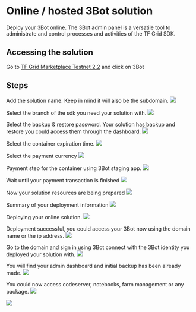 # Online / hosted 3Bot solution

Deploy your 3Bot online. The 3Bot admin panel is a versatile tool to administrate and control processes and activities of the TF Grid SDK.

## Accessing the solution

Go to [TF Grid Marketplace Testnet 2.2](https://marketplace-testnet.grid.tf) and click on 3Bot

## Steps

Add the solution name.
Keep in mind it will also be the subdomain.
![](./img/threebot_1.png)

Select the branch of the sdk you need your solution with.
![](./img/threebot_2.png)

Select the backup & restore password.
Your solution has backup and restore you could access them through the dashboard.
![](./img/threebot_3.png)

Select the container expiration time.
![](./img/threebot_4.png)

Select the payment currency
![](./img/threebot_5.png)

Payment step for the container using 3Bot staging app.
![](./img/threebot_6.png)

Wait until your payment transaction is finished
![](./img/threebot_7.png)

Now your solution resources are being prepared
![](./img/threebot_8.png)

Summary of your deployment information
![](./img/threebot_9.png)

Deploying your online solution.
![](./img/threebot_10.png)

Deployment successful, you could access your 3Bot now using the domain name or the ip address.
![](./img/threebot_11.png)

Go to the domain and sign in using 3Bot connect with the 3Bot identity you deployed your solution with.
![](./img/threebot_12.png)

You will find your admin dashboard and initial backup has been already made.
![](./img/threebot_13.png)

You could now access codeserver, notebooks, farm management or any package.
![](./img/threebot_14.png)

![](./img/threebot_15.png)
